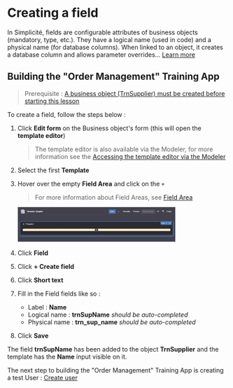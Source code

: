 Creating a field
====================

In Simplicité, fields are configurable attributes of business objects (mandatory, type, etc.). They have a logical name (used in code) and a physical name (for database columns). When linked to an object, it creates a database column and allows parameter overrides... [Learn more](/lesson/docs/core/attribute)

Building the "Order Management" Training App
---------------------------

> Prerequisite : [A business object (TrnSupplier) must be created before starting this lesson](/lesson/tutorial/getting-started/object)

To create a field, follow the steps below :

1. Click **Edit form** on the Business object's form (this will open the **template editor**)
	> The template editor is also available via the Modeler, for more information see the [Accessing the template editor via the Modeler](/lesson/docs/core/objects/business-objects#creation-assistant-via-the-modeler)
    <!--![alt text](edit-form.png)-->
2. Select the first **Template**
3. Hover over the empty **Field Area** and click on the `+`
    > For more information about Field Areas, see [Field Area](lesson/docs/core/objects/field-area)

    <img src="field-area.png" alt="field-area" width="75%"/>
    
4. Click **Field**
5. Click **+ Create field**
6. Click **Short text**
7. Fill in the Field fields like so :
    - Label : **Name**
    - Logical name : **trnSupName** *should be auto-completed* 
    - Physical name : **trn_sup_name** *should be auto-completed*
8. Click **Save**

The field **trnSupName** has been added to the object **TrnSupplier** and the template has the **Name** input visible on it.

The next step to building the "Order Management" Training App is creating a test User : [Create user](lesson/getting-started/user)
